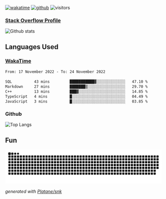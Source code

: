 [![wakatime](https://wakatime.com/badge/user/82c377cd-a54c-404c-b7df-177b313ca539.svg)](https://wakatime.com/@82c377cd-a54c-404c-b7df-177b313ca539)
[![github](https://img.shields.io/github/followers/xinthose?logo=github&style=plastic)](https://github.com/alanhamlett?tab=followers)
![visitors](https://visitor-badge.glitch.me/badge?page_id=xinthose&left_color=green&right_color=red)
### [Stack Overflow Profile](https://stackoverflow.com/users/4056146/xinthose)

![Github stats](https://github-readme-stats.vercel.app/api?username=xinthose&show_icons=true&theme=radical&count_private=true)

## Languages Used

### [WakaTime](https://wakatime.com/)
<!--START_SECTION:waka-->

```text
From: 17 November 2022 - To: 24 November 2022

SQL          43 mins         ███████████▓░░░░░░░░░░░░░   47.10 %
Markdown     27 mins         ███████▒░░░░░░░░░░░░░░░░░   29.70 %
C++          13 mins         ███▓░░░░░░░░░░░░░░░░░░░░░   14.85 %
TypeScript   4 mins          █░░░░░░░░░░░░░░░░░░░░░░░░   04.49 %
JavaScript   3 mins          █░░░░░░░░░░░░░░░░░░░░░░░░   03.85 %
```

<!--END_SECTION:waka-->

### Github

![Top Langs](https://github-readme-stats.vercel.app/api/top-langs/?username=xinthose)

## Fun
![github contribution grid snake animation](https://raw.githubusercontent.com/xinthose/xinthose/output/github-contribution-grid-snake.svg)

_generated with [Platane/snk](https://github.com/Platane/snk)_

